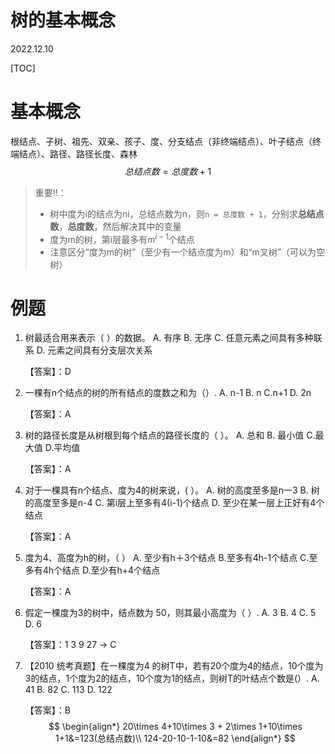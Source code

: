 # 树的基本概念
2022.12.10

[TOC]

# 基本概念

根结点、子树、祖先、双亲、孩子、度、分支结点（非终端结点）、叶子结点（终端结点）、路径、路径长度、森林
$$
总结点数 = 总度数 + 1
$$

> 重要‼️：
>
> * 树中度为i的结点为ni，总结点数为n，则`n = 总度数 + 1`，分别求**总结点数**，**总度数**，然后解决其中的变量
> * 度为m的树，第i层最多有$m^{i-1}$个结点
> * 注意区分“度为m的树”（至少有一个结点度为m）和“m叉树”（可以为空树）

# 例题

1. 树最适合用来表示（ ）的数据。
   A. 有序
   B. 无序
   C. 任意元素之间具有多种联系
   D. 元素之间具有分支层次关系

   【答案】：D

2. 一棵有n个结点的树的所有结点的度数之和为（）.
   A. n-1
   B. n
   C.n+1
   D. 2n

   【答案】：A

3. 树的路径长度是从树根到每个结点的路径长度的（ ）。
   A. 总和
   B. 最小值
   C.最大值
   D.平均值

   【答案】：A

4. 对于一棵具有n个结点、度为4的树来说，( ）。
   A. 树的高度至多是n一3
   B. 树的高度至多是n-4
   C. 第i层上至多有4(i-1)个结点
   D. 至少在某一层上正好有4个结点

   【答案】：A

5. 度为4、高度为h的树，（ ）
   A. 至少有h＋3个结点
   B.至多有4h-1个结点
   C.至多有4h个结点
   D.至少有h+4个结点

   【答案】：A

3. 假定一棵度为3的树中，结点数为 50，则其最小高度为（ ）.
   A. 3
   B. 4
   C. 5
   D. 6

   【答案】：1 3 9 27 -> C

4. 【2010 统考真题】在一棵度为4 的树T中，若有20个度为4的结点，10个度为3的结点，1个度为2的结点，10个度为1的结点，则树T的叶结点个数是(）.
   A. 41
   B. 82
   C. 113
   D. 122

   【答案】：B
   $$
   \begin{align*}
   20\times 4+10\times 3 + 2\times 1+10\times 1+1&=123(总结点数)\\
   124-20-10-1-10&=82
   \end{align*}
   $$
   
   
   